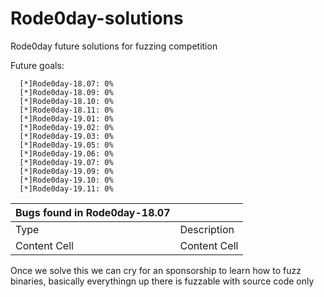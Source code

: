 # Rode0day-solutions
Rode0day future solutions for fuzzing competition

Future goals:

      [*]Rode0day-18.07: 0%
      [*]Rode0day-18.09: 0%
      [*]Rode0day-18.10: 0%
      [*]Rode0day-18.11: 0%
      [*]Rode0day-19.01: 0%
      [*]Rode0day-19.02: 0%
      [*]Rode0day-19.03: 0%
      [*]Rode0day-19.05: 0%
      [*]Rode0day-19.06: 0%
      [*]Rode0day-19.07: 0%
      [*]Rode0day-19.09: 0%
      [*]Rode0day-19.10: 0%
      [*]Rode0day-19.11: 0%

| Bugs found in Rode0day-18.07  |               |
| ------------- | ------------- |
| Type          | Description   |
| Content Cell  | Content Cell  |

  Once we solve this we can cry for an sponsorship to learn how to fuzz binaries, basically everythingn up there is fuzzable with source code only
